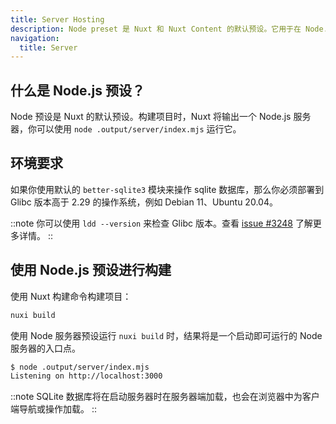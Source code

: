 ```yaml
---
title: Server Hosting
description: Node preset 是 Nuxt 和 Nuxt Content 的默认预设。它用于在 Node.js 上构建和运行 Nuxt 应用程序。
navigation:
  title: Server
---
```


## 什么是 Node.js 预设？

Node 预设是 Nuxt 的默认预设。构建项目时，Nuxt 将输出一个 Node.js 服务器，你可以使用 `node .output/server/index.mjs` 运行它。

## 环境要求

如果你使用默认的 `better-sqlite3` 模块来操作 sqlite 数据库，那么你必须部署到 Glibc 版本高于 2.29 的操作系统，例如 Debian 11、Ubuntu 20.04。

::note
你可以使用 `ldd --version` 来检查 Glibc 版本。查看 [issue #3248](https://github.com/nuxt/content/issues/3248) 了解更多详情。
::

## 使用 Node.js 预设进行构建

使用 Nuxt 构建命令构建项目：

```bash [Terminal]
nuxi build
```

使用 Node 服务器预设运行 `nuxi build` 时，结果将是一个启动即可运行的 Node 服务器的入口点。

```bash [Terminal]
$ node .output/server/index.mjs
Listening on http://localhost:3000
```

::note
SQLite 数据库将在启动服务器时在服务器端加载，也会在浏览器中为客户端导航或操作加载。
::
